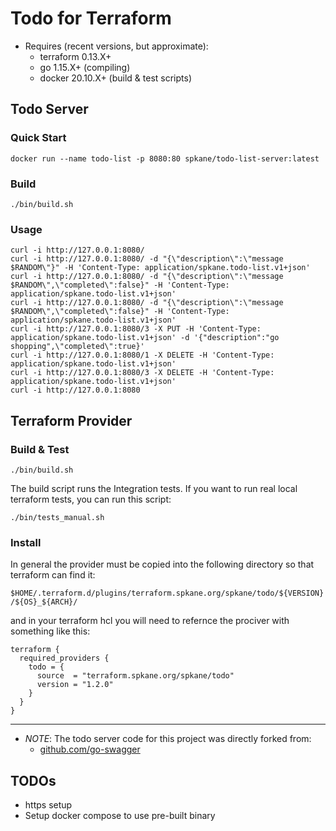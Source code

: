 # Todo for Terraform

* Requires (recent versions, but approximate):
  * terraform 0.13.X+
  * go 1.15.X+ (compiling)
  * docker 20.10.X+ (build & test scripts)

## Todo Server

### Quick Start

```shell
docker run --name todo-list -p 8080:80 spkane/todo-list-server:latest
```

### Build

```shell
./bin/build.sh
```

### Usage

```shell
curl -i http://127.0.0.1:8080/
curl -i http://127.0.0.1:8080/ -d "{\"description\":\"message $RANDOM\"}" -H 'Content-Type: application/spkane.todo-list.v1+json'
curl -i http://127.0.0.1:8080/ -d "{\"description\":\"message $RANDOM\",\"completed\":false}" -H 'Content-Type: application/spkane.todo-list.v1+json'
curl -i http://127.0.0.1:8080/ -d "{\"description\":\"message $RANDOM\",\"completed\":false}" -H 'Content-Type: application/spkane.todo-list.v1+json'
curl -i http://127.0.0.1:8080/3 -X PUT -H 'Content-Type: application/spkane.todo-list.v1+json' -d '{"description":"go shopping",\"completed\":true}'
curl -i http://127.0.0.1:8080/1 -X DELETE -H 'Content-Type: application/spkane.todo-list.v1+json'
curl -i http://127.0.0.1:8080/3 -X DELETE -H 'Content-Type: application/spkane.todo-list.v1+json'
curl -i http://127.0.0.1:8080
```

## Terraform Provider

### Build & Test

```shell
./bin/build.sh
```

The build script runs the Integration tests. If you want to run real local terraform tests, you can run this script:

```shell
./bin/tests_manual.sh
```

### Install

In general the provider must be copied into the following directory so that terraform can find it:

`$HOME/.terraform.d/plugins/terraform.spkane.org/spkane/todo/${VERSION}/${OS}_${ARCH}/`

and in your terraform hcl you will need to refernce the prociver with something like this:

```
terraform {
  required_providers {
    todo = {
      source  = "terraform.spkane.org/spkane/todo"
      version = "1.2.0"
    }
  }
}
```

---

* *NOTE*: The todo server code for this project was directly forked from:
  * [github.com/go-swagger](https://github.com/go-swagger/go-swagger/tree/master/examples/tutorials/todo-list/server-complete)


## TODOs

* https setup
* Setup docker compose to use pre-built binary
